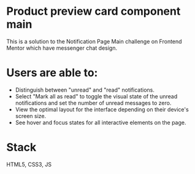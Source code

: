 # Product preview card component main
This is a solution to the Notification Page Main challenge on Frontend Mentor which have messenger chat design.

# Users are able to:

- Distinguish between "unread" and "read" notifications.
- Select "Mark all as read" to toggle the visual state of the unread notifications and set the number of unread messages to zero.
- View the optimal layout for the interface depending on their device's screen size.
- See hover and focus states for all interactive elements on the page.

# Stack
HTML5, CSS3, JS